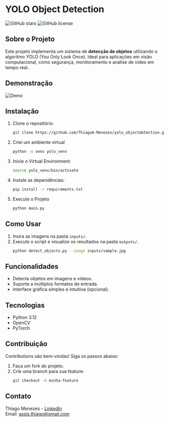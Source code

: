 # YOLO Object Detection
![GitHub stars](https://img.shields.io/github/stars/ThiagoA-Menezes/yolo_objectdetection)
![GitHub license](https://img.shields.io/github/license/ThiagoA-Menezes/yolo_objectdetection)

## Sobre o Projeto
Este projeto implementa um sistema de **detecção de objetos** utilizando o algoritmo YOLO (You Only Look Once). Ideal para aplicações em visão computacional, como segurança, monitoramento e análise de vídeo em tempo real.

## Demonstração
![Demo](https://b2633864.smushcdn.com/2633864/wp-content/uploads/2018/11/yolo_living_room_output.jpg?lossy=2&strip=1&webp=1)

## Instalação
1. Clone o repositório:
   ```bash
   git clone https://github.com/ThiagoA-Menezes/yolo_objectdetection.git

2. Criei um ambiente virtual
   ```bash
   python -m venv yolo_venv

3. Inicie o Virtual Environment:
   ```bash   
   source yolo_venv/bin/activate

4. Instale as dependências:
   ```bash
   pip install -r requirements.txt

5. Execute o Projeto
   ```bash
   python main.py

## Como Usar
1. Insira as imagens na pasta `inputs/`.
2. Execute o script e visualize os resultados na pasta `outputs/`.
    ```bash
    python detect_objects.py --image inputs/sample.jpg

## Funcionalidades
- Detecta objetos em imagens e vídeos.
- Suporte a múltiplos formatos de entrada.
- Interface gráfica simples e intuitiva (opcional).

## Tecnologias
- Python 3.12
- OpenCV
- PyTorch

## Contribuição
Contributions são bem-vindas! Siga os passos abaixo:
1. Faça um fork do projeto.
2. Crie uma branch para sua feature:
   ```bash
   git checkout -b minha-feature

## Contato
Thiago Menezes - [LinkedIn](https://www.linkedin.com/in/thiagoamenezes/)  
Email: assis.thiago@gmail.com